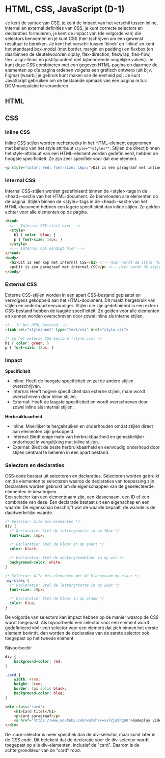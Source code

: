 ﻿# HTML, CSS, JavaScript (D-1)
Je kent de syntax van CSS, je kent de impact
van het verschil tussen inline, internal en
external definities van CSS, je kunt correcte
selectors en declaraties formuleren, je kent
de impact van (de volgorde van) die selectors
benoemen en je kunt CSS (her-)schrijven
om een gewenst resultaat te bereiken. Je
kent het verschil tussen ‘block’ en ‘inline’ en
kent het standaard box-model (met border,
margin en padding) en flexbox (en daarbinnen
de sleutelwoorden diplay, flex-direction, flexwrap, flex-flow, flex, align-items en justifycontent met bijbehorende mogelijke values).
Je kunt deze CSS combineren met een
gegeven HTML-pagina en daarmee de
elementen op die pagina ordenen volgens
een grafisch ontwerp (uit bijv. Figma) (waarbij
je gebruik kunt maken van de eenheid px). Je
kunt JavaScript gebruiken om de bestaande
opmaak van een pagina m.b.v. DOMmanipulatie te veranderen

## HTML


## CSS
### Inline CSS
Inline CSS stijlen worden rechtstreeks in het HTML-element opgenomen met behulp van het style attirbuut `style="*styles*"`.
Stijlen die direct binnen het style-attribuut van een HTML-element worden gedefinieerd, hebben de hoogste specificiteit. Ze zijn zeer specifiek voor dat ene element.
```html
<p style="color: red; font-size: 16px;">Dit is een paragraaf met inline CSS</p>
```

### Internal CSS
Internal CSS-stijlen worden gedefinieerd binnen de \<style>-tags in de \<head>-sectie van het HTML-document. Ze beïnvloeden alle elementen op de pagina.
Stijlen binnen de \<style>-tags in de \<head>-sectie van het HTML-document hebben een lagere specificiteit dan inline stijlen. Ze gelden echter voor alle elementen op de pagina.
```html
<head>
  <!-- Internal CSS start hier -->  
  <style>
    h1 { color: blue; }
    p { font-size: 14px; }
  </style>
  <!-- Internal CSS eindigt hier -->
</head>
<body>
  <h1>Dit is een kop met internal CSS</h1> <!-- Hier wordt de style 'h1' uit de internal CSS toegepast -->
  <p>Dit is een paragraaf met internal CSS</p> <!-- Hier wordt de style 'p' uit de internal CSS toegepast -->
</body>
```

### External CSS
Externe CSS-stijlen worden in een apart CSS-bestand geplaatst en vervolgens gekoppeld aan het HTML-document. Dit maakt hergebruik van stijlen en onderhoud eenvoudiger.
Stijlen die zijn gedefinieerd in een extern CSS-bestand hebben de laagste specificiteit. Ze gelden voor alle elementen en kunnen worden overschreven door zowel inline als interne stijlen.
```html
<!-- In het HTML-bestand -->
<link rel="stylesheet" type="text/css" href="style.css">
```
```css
/* In het externe CSS-bestand (style.css) */
h1 { color: green; }
p { font-size: 18px; }
```
### Impact
**Specificiteit**
- Inline: Heeft de hoogste specificiteit en zal de andere stijlen overschrijven.
- Internal: Heeft hogere specificiteit dan externe stijlen, maar wordt overschreven door inline stijlen.
- External: Heeft de laagste specificiteit en wordt overschreven door zowel inline als internal stijlen.

**Herbruikbaarheid**
- Inline: Moeilijker te hergebruiken en onderhouden omdat stijlen direct aan elementen zijn gekoppeld.
- Internal: Biedt enige mate van herbruikbaarheid en gemakkelijker onderhoud in vergelijking met inline stijlen.
- External: Biedt de beste herbruikbaarheid en eenvoudig onderhoud door stijlen centraal te beheren in een apart bestand.

### Selectors en declaraties
CSS-code bestaat uit selectoren en declaraties. Selectoren worden gebruikt om de elementen te selecteren waarop de declaraties van toepassing zijn. Declaraties worden gebruikt om de eigenschappen van de geselecteerde elementen te beschrijven.  
Een selector kan een elementnaam zijn, een klassenaam, een ID of een combinatie van deze. Een declaratie bestaat uit een eigenschap en een waarde. De eigenschap beschrijft wat de waarde bepaalt, de waarde is de daadwerkelijke waarde.
```css
/* Selector: Alle div-elementen */
div {
  /* Declaratie: Stel de lettergrootte in op 16px */
  font-size: 16px;

  /* Declaratie: Stel de kleur in op zwart */
  color: black;

  /* Declaratie: Stel de achtergrondkleur in op wit */
  background-color: white;
}

/* Selector: Alle div-elementen met de klassenaam my-class */
.my-class {
  /* Declaratie: Stel de lettergrootte in op 20px */
  font-size: 20px;

  /* Declaratie: Stel de kleur in op blauw */
  color: blue;
}
```
De volgorde van selectors kan impact hebben op de manier waarop de CSS wordt toegepast. Als bijvoorbeeld een selector voor een element wordt gedefinieerd vóór een selector voor een element dat zich binnen het eerste element bevindt, dan worden de declaraties van de eerste selector ook toegepast op het tweede element.

Bijvoorbeeld:
```css
div {
    background-color: red;
}

.card {
    width: 4rem;
    height: 2rem;
    border: 1px solid black;
    background-color: blue;
}
```
```html
<div class="card">
    <h1>Card titel</h1>
    <p>Card paragraaf</p>
    <a href="https://www.youtube.com/watch?v=xvFZjo5PgG0">Gameplay video GTA VI</a>
</div>
```
De .card-selector is meer specifiek dan de div-selector, maar komt later in de CSS code. Dit betekent dat de declaratie voor de div-selector wordt toegepast op alle div-elementen, inclusief de "card". Daarom is de achtergrondkleur van de "card" rood.
